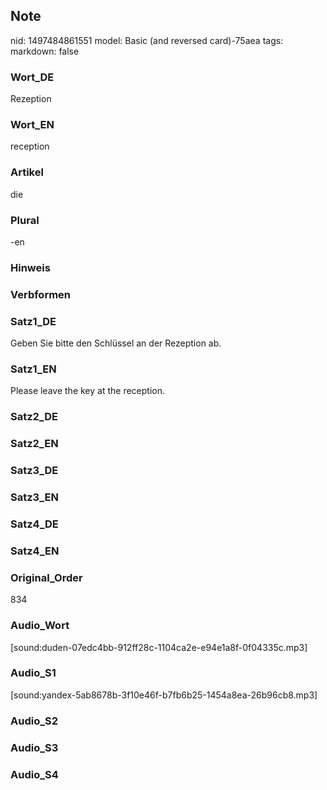 ## Note
nid: 1497484861551
model: Basic (and reversed card)-75aea
tags: 
markdown: false

### Wort_DE
Rezeption

### Wort_EN
reception

### Artikel
die

### Plural
-en

### Hinweis


### Verbformen


### Satz1_DE
Geben Sie bitte den Schlüssel an der Rezeption ab.

### Satz1_EN
Please leave the key at the reception.

### Satz2_DE


### Satz2_EN


### Satz3_DE


### Satz3_EN


### Satz4_DE


### Satz4_EN


### Original_Order
834

### Audio_Wort
[sound:duden-07edc4bb-912ff28c-1104ca2e-e94e1a8f-0f04335c.mp3]

### Audio_S1
[sound:yandex-5ab8678b-3f10e46f-b7fb6b25-1454a8ea-26b96cb8.mp3]

### Audio_S2


### Audio_S3


### Audio_S4

